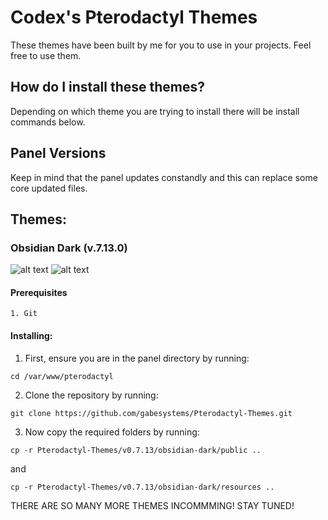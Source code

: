 # Codex's Pterodactyl Themes
These themes have been built by me for you to use in your projects. Feel free to use them.

## How do I install these themes?
Depending on which theme you are trying to install there will be install commands below.

## Panel Versions
Keep in mind that the panel updates constandly and this can replace some core updated files.

## Themes:
### Obsidian Dark (v.7.13.0)
![alt text](https://i.gyazo.com/797a3137b89b534a5d552a52f1995dcb.png)
![alt text](https://i.gyazo.com/1684281fe8a62adc1b3db6cc3f3c78e2.png)

#### Prerequisites
```
1. Git
```

#### Installing:
1. First, ensure you are in the panel directory by running:
```
cd /var/www/pterodactyl
```

2. Clone the repository by running:
```
git clone https://github.com/gabesystems/Pterodactyl-Themes.git
```

3. Now copy the required folders by running: 
```
cp -r Pterodactyl-Themes/v0.7.13/obsidian-dark/public ..
```
and
```
cp -r Pterodactyl-Themes/v0.7.13/obsidian-dark/resources ..
```

THERE ARE SO MANY MORE THEMES INCOMMMING! STAY TUNED!

